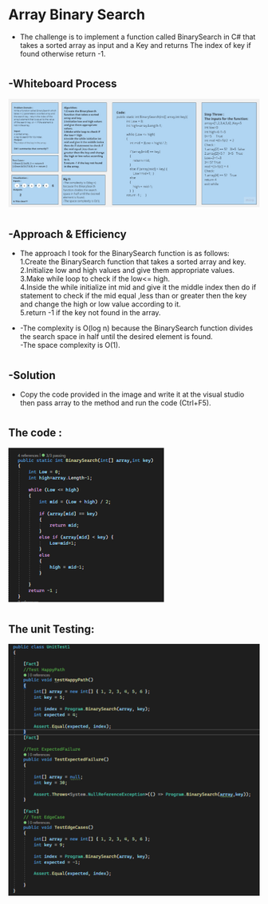 # Array Binary Search
+ The challenge is to implement a function called BinarySearch in C# that takes a sorted array as input and a Key and returns The index of key if found otherwise return -1.

#
## -Whiteboard Process
![Binary-Search](./BinarySearch.jpg)

#
## -Approach & Efficiency
+ The approach I took for the BinarySearch function is as follows:    
1.Create the BinarySearch function that takes a sorted array and key.    
2.Initialize low and high values and give them appropriate values.     
3.Make while loop to check if the low<= high.    
4.Inside the while initialize int mid and give it the middle index then do if statement to check if the mid equal ,less than or greater then the key and change the high or low value according to it.     
5.return -1 if the key not found in the array.        
 
+ -The complexity is O(log n) because the BinarySearch function divides the search space in half until the desired element is found.    
-The space complexity is O(1).
#
## -Solution
+ Copy the code provided in the image and write it at the visual studio then pass array to the method and run the code (Ctrl+F5).
#
## The code :
![BinarySearch](./CodeBinary.png)

#
## The unit Testing: 
![Testing BinarySearch](./TestBinary.png)



